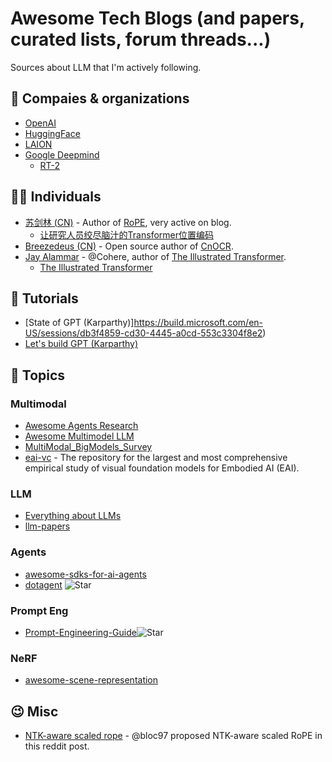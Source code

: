 # Awesome Tech Blogs (and papers, curated lists, forum threads...)
Sources about LLM that I'm actively following.

## 🏢 Compaies & organizations

- [OpenAI](https://openai.com/blog)
- [HuggingFace](https://huggingface.co/blog)
- [LAION](https://laion.ai/blog/)
- [Google Deepmind](https://www.deepmind.com/blog)
  - [RT-2](https://www.deepmind.com/blog/rt-2-new-model-translates-vision-and-language-into-action)

## 🙆‍♂️ Individuals

- [苏剑林 (CN)](https://spaces.ac.cn/) - Author of [RoPE](https://arxiv.org/abs/2104.09864), very active on blog.
  - [让研究人员绞尽脑汁的Transformer位置编码](https://spaces.ac.cn/archives/8130)
- [Breezedeus (CN)](https://www.breezedeus.com) - Open source author of [CnOCR](https://github.com/breezedeus/CnOCR).
- [Jay Alammar](http://jalammar.github.io/) - @Cohere, author of [The Illustrated Transformer](http://jalammar.github.io/illustrated-transformer/).
  - [The Illustrated Transformer](http://jalammar.github.io/illustrated-transformer/)


## 📖 Tutorials

- [State of GPT (Karparthy)]https://build.microsoft.com/en-US/sessions/db3f4859-cd30-4445-a0cd-553c3304f8e2)
- [Let's build GPT (Karparthy)](https://www.youtube.com/watch?v=kCc8FmEb1nY)

## 🌟 Topics

### Multimodal

- [Awesome Agents Research](https://github.com/Kunlun-Zhu/Awesome-Agents-Research)
- [Awesome Multimodel LLM](https://github.com/Atomic-man007/Awesome_Multimodel_LLM)
- [MultiModal_BigModels_Survey](https://github.com/wangxiao5791509/MultiModal_BigModels_Survey)
- [eai-vc](https://github.com/facebookresearch/eai-vc) - The repository for the largest and most comprehensive empirical study of visual foundation models for Embodied AI (EAI).

### LLM

- [Everything about LLMs](https://github.com/tianlinxu312/Everything-about-LLMs)
- [llm-papers](https://github.com/wenet-e2e/llm-papers)

### Agents

- [awesome-sdks-for-ai-agents](https://github.com/e2b-dev/awesome-sdks-for-ai-agents)
- [dotagent](https://github.com/dot-agent/dotagent) ![Star](https://img.shields.io/github/stars/dot-agent/dotagent.svg?style=social&label=Star)

### Prompt Eng

- [Prompt-Engineering-Guide](https://github.com/dair-ai/Prompt-Engineering-Guide)![Star](https://img.shields.io/github/stars/dair-ai/Prompt-Engineering-Guide.svg?style=social&label=Star)

### NeRF
- [awesome-scene-representation](https://github.com/robo-alex/awesome-scene-representation)

## 😉 Misc

- [NTK-aware scaled rope](https://www.reddit.com/r/LocalLLaMA/comments/14lz7j5/ntkaware_scaled_rope_allows_llama_models_to_have/) - @bloc97 proposed NTK-aware scaled RoPE in this reddit post. 
